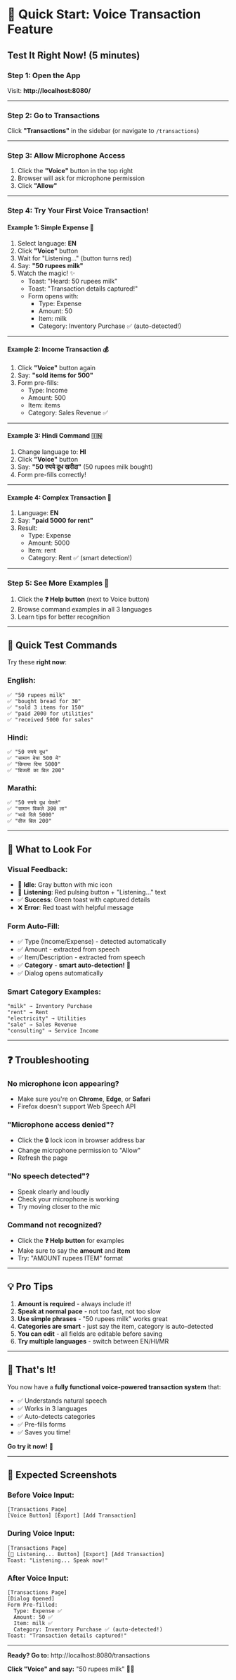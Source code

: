 # 🎤 Quick Start: Voice Transaction Feature

## Test It Right Now! (5 minutes)

### **Step 1: Open the App** 
Visit: **http://localhost:8080/**

---

### **Step 2: Go to Transactions**
Click **"Transactions"** in the sidebar (or navigate to `/transactions`)

---

### **Step 3: Allow Microphone Access**
1. Click the **"Voice"** button in the top right
2. Browser will ask for microphone permission
3. Click **"Allow"**

---

### **Step 4: Try Your First Voice Transaction!**

#### **Example 1: Simple Expense** 🛒
1. Select language: **EN**
2. Click **"Voice"** button
3. Wait for "Listening..." (button turns red)
4. Say: **"50 rupees milk"**
5. Watch the magic! ✨
   - Toast: "Heard: 50 rupees milk"
   - Toast: "Transaction details captured!"
   - Form opens with:
     - Type: Expense
     - Amount: 50
     - Item: milk
     - Category: Inventory Purchase ✅ (auto-detected!)

---

#### **Example 2: Income Transaction** 💰
1. Click **"Voice"** button again
2. Say: **"sold items for 500"**
3. Form pre-fills:
   - Type: Income
   - Amount: 500
   - Item: items
   - Category: Sales Revenue ✅

---

#### **Example 3: Hindi Command** 🇮🇳
1. Change language to: **HI**
2. Click **"Voice"** button
3. Say: **"50 रुपये दूध खरीदा"** (50 rupees milk bought)
4. Form pre-fills correctly!

---

#### **Example 4: Complex Transaction** 🏪
1. Language: **EN**
2. Say: **"paid 5000 for rent"**
3. Result:
   - Type: Expense
   - Amount: 5000
   - Item: rent
   - Category: Rent ✅ (smart detection!)

---

### **Step 5: See More Examples** 📖
1. Click the **❓ Help button** (next to Voice button)
2. Browse command examples in all 3 languages
3. Learn tips for better recognition

---

## 🎯 Quick Test Commands

Try these **right now**:

### **English:**
```
✅ "50 rupees milk"
✅ "bought bread for 30"
✅ "sold 3 items for 150"
✅ "paid 2000 for utilities"
✅ "received 5000 for sales"
```

### **Hindi:**
```
✅ "50 रुपये दूध"
✅ "सामान बेचा 500 में"
✅ "किराया दिया 5000"
✅ "बिजली का बिल 200"
```

### **Marathi:**
```
✅ "50 रुपये दूध घेतले"
✅ "सामान विकले 300 ला"
✅ "भाडे दिले 5000"
✅ "वीज बिल 200"
```

---

## 🎨 What to Look For

### **Visual Feedback:**
- 🎤 **Idle**: Gray button with mic icon
- 🔴 **Listening**: Red pulsing button + "Listening..." text
- ✅ **Success**: Green toast with captured details
- ❌ **Error**: Red toast with helpful message

### **Form Auto-Fill:**
- ✅ Type (Income/Expense) - detected automatically
- ✅ Amount - extracted from speech
- ✅ Item/Description - extracted from speech
- ✅ **Category** - **smart auto-detection!** 🧠
- ✅ Dialog opens automatically

### **Smart Category Examples:**
```
"milk" → Inventory Purchase
"rent" → Rent
"electricity" → Utilities
"sale" → Sales Revenue
"consulting" → Service Income
```

---

## ❓ Troubleshooting

### **No microphone icon appearing?**
- Make sure you're on **Chrome**, **Edge**, or **Safari**
- Firefox doesn't support Web Speech API

### **"Microphone access denied"?**
- Click the 🔒 lock icon in browser address bar
- Change microphone permission to "Allow"
- Refresh the page

### **"No speech detected"?**
- Speak clearly and loudly
- Check your microphone is working
- Try moving closer to the mic

### **Command not recognized?**
- Click the **❓ Help button** for examples
- Make sure to say the **amount** and **item**
- Try: "AMOUNT rupees ITEM" format

---

## 💡 Pro Tips

1. **Amount is required** - always include it!
2. **Speak at normal pace** - not too fast, not too slow
3. **Use simple phrases** - "50 rupees milk" works great
4. **Categories are smart** - just say the item, category is auto-detected
5. **You can edit** - all fields are editable before saving
6. **Try multiple languages** - switch between EN/HI/MR

---

## 🎉 That's It!

You now have a **fully functional voice-powered transaction system** that:
- ✅ Understands natural speech
- ✅ Works in 3 languages
- ✅ Auto-detects categories
- ✅ Pre-fills forms
- ✅ Saves you time!

**Go try it now!** 🚀

---

## 📸 Expected Screenshots

### Before Voice Input:
```
[Transactions Page]
[Voice Button] [Export] [Add Transaction]
```

### During Voice Input:
```
[Transactions Page]
[🔴 Listening... Button] [Export] [Add Transaction]
Toast: "Listening... Speak now!"
```

### After Voice Input:
```
[Transactions Page]
[Dialog Opened]
Form Pre-filled:
  Type: Expense ✅
  Amount: 50 ✅
  Item: milk ✅
  Category: Inventory Purchase ✅ (auto-detected!)
Toast: "Transaction details captured!"
```

---

**Ready? Go to:** http://localhost:8080/transactions

**Click "Voice" and say:** "50 rupees milk" 🎤✨
